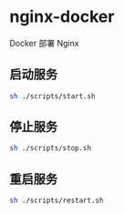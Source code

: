 # nginx-docker

Docker 部署 Nginx

## 启动服务

```bash
sh ./scripts/start.sh
```

## 停止服务

```bash
sh ./scripts/stop.sh
```

## 重启服务

```bash
sh ./scripts/restart.sh
```
